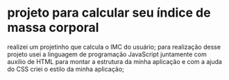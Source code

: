 # projeto para calcular seu índice de massa corporal 

realizei um projetinho que calcula o IMC do usuário;
para realização desse projeto usei a linguagem de programação
JavaScript juntamente com auxilio de HTML para montar a estrutura 
da minha aplicação e com a ajuda do CSS criei o estilo da minha 
aplicação;